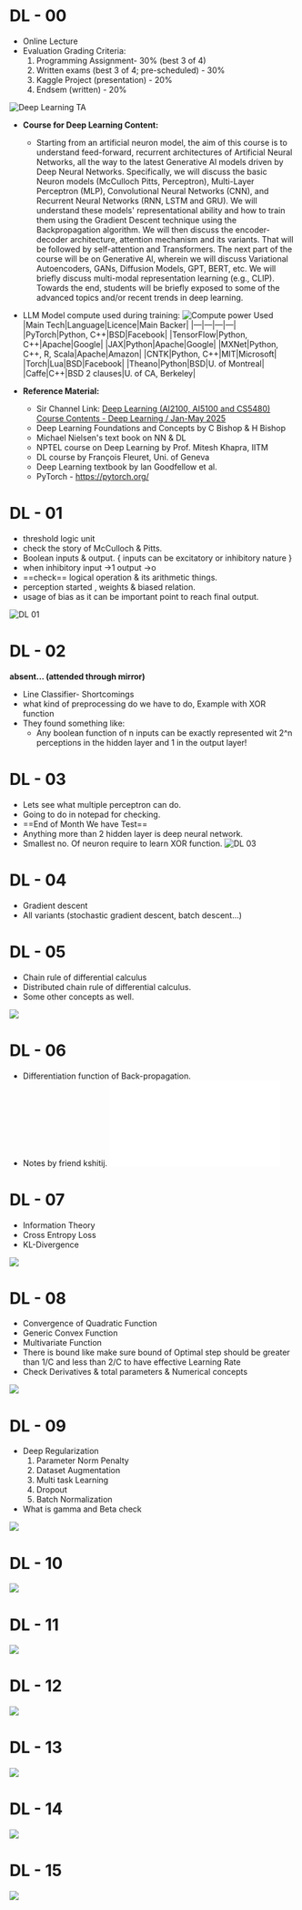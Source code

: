 # DL - 00
- Online Lecture
- Evaluation Grading Criteria:
  1. Programming Assignment- 30% (best 3 of 4)
  2. Written exams (best 3 of 4; pre-scheduled) - 30%
  3. Kaggle Project (presentation) - 20%
  4. Endsem (written) - 20%

![Deep Learning TA](Deep%20learning%20TAs.png)

- **Course for Deep Learning Content:** 
	- Starting from an artificial neuron model, the aim of this course is to understand feed-forward, recurrent architectures of Artificial Neural Networks, all the way to the latest Generative Al models driven by Deep Neural Networks. Specifically, we will discuss the basic Neuron models (McCulloch Pitts, Perceptron), Multi-Layer Perceptron (MLP), Convolutional Neural Networks (CNN), and Recurrent Neural Networks (RNN, LSTM and GRU). We will understand these models' representational ability and how to train them using the Gradient Descent technique using the Backpropagation algorithm. We will then discuss the encoder-decoder architecture, attention mechanism and its variants. That will be followed by self-attention and Transformers. The next part of the course will be on Generative Al, wherein we will discuss Variational Autoencoders, GANs, Diffusion Models, GPT, BERT, etc. We will briefly discuss multi-modal representation learning (e.g., CLIP). Towards the end, students will be briefly exposed to some of the advanced topics and/or recent trends in deep learning.

- LLM Model compute used during training:
![Compute power Used](Deep%20learning%20model%20compute.jpg)
	|Main Tech|Language|Licence|Main Backer|
	|—|—|—|—|
	|PyTorch|Python, C++|BSD|Facebook|
	|TensorFlow|Python, C++|Apache|Google|
	|JAX|Python|Apache|Google|
	|MXNet|Python, C++, R, Scala|Apache|Amazon|
	|CNTK|Python, C++|MIT|Microsoft|
	|Torch|Lua|BSD|Facebook|
	|Theano|Python|BSD|U. of Montreal|
	|Caffe|C++|BSD 2 clauses|U. of CA, Berkeley|

- **Reference Material:**
	- Sir Channel Link: [Deep Learning (AI2100, AI5100 and CS5480) Course Contents - Deep Learning / Jan-May 2025](https://krmopuri.github.io/dl25/)
	- Deep Learning Foundations and Concepts by C Bishop & H Bishop
	- ﻿﻿Michael Nielsen's text book on NN & DL
	- ﻿﻿NPTEL course on Deep Learning by Prof. Mitesh Khapra, IITM
	- ﻿﻿DL course by François Fleuret, Uni. of Geneva
	- ﻿﻿Deep Learning textbook by lan Goodfellow et al.
	- ﻿﻿PyTorch - https://pytorch.org/
# DL - 01
- threshold logic unit 
- check the story of McCulloch & Pitts.
- Boolean inputs & output. { inputs can be excitatory or inhibitory nature }
- when inhibitory input →1 output →o 
- ==check== logical operation & its arithmetic things.
- perception started , weights & biased relation.
- usage of bias as it can be important point to reach final output.

![DL 01](Deep%20learning%20-%2001.png)

# DL - 02

**absent… (attended through mirror)**
- Line Classifier- Shortcomings
- what kind of preprocessing do we have to do, Example with XOR function
- They found something like:
	- Any boolean function of n inputs can be exactly represented wit 2^n perceptions in the hidden layer and 1 in the output layer!

# DL - 03
- Lets see what multiple perceptron can do.
- Going to do in notepad for checking.
- ==End of Month We have Test==
- Anything more than 2 hidden layer is deep neural network.
- Smallest no. Of neuron require to learn XOR function.
![DL 03](Deep%20learning%2003.png)
# DL - 04
- Gradient descent
- All variants (stochastic gradient descent, batch descent…)


# DL - 05

- Chain rule of differential calculus
- Distributed chain rule of differential calculus.
- Some other concepts as well.

![](Deep%20learning%20DL%20-%205.png)

# DL - 06

- Differentiation function of Back-propagation.
- Notes by friend kshitij.
![Deep learning till 22 Jun](Deep%20learning%20till%2022%20Jun.pdf)

# DL - 07

- Information Theory
- Cross Entropy Loss
- KL-Divergence

![](DL%20cross%20entropy%20Info%20Theroy.png)

# DL - 08

- Convergence of Quadratic Function
- Generic Convex Function
- Multivariate Function
- There is bound like make sure bound of Optimal step should be greater than 1/C and less than 2/C to have effective Learning Rate
- Check Derivatives & total parameters & Numerical concepts

![](DL%20gradient%20quadratic%20function.png)

# DL - 09

- Deep Regularization
  1. Parameter Norm Penalty
  2. Dataset Augmentation
  3. Multi task Learning
  4. Dropout
  5. Batch Normalization
- What is gamma and Beta check

![](Deep%20learning%2009.png)


# DL - 10

![](Deep%20learning%2010.png)

# DL - 11

![](DL%2011.png)

# DL - 12

![](Deep%20learning%2012.png)

# DL - 13

![](Deep%20learning%2013.png)

# DL - 14

![](Deep%20learning%2014.png)

# DL - 15

![](Deep%20learning%2015.png)